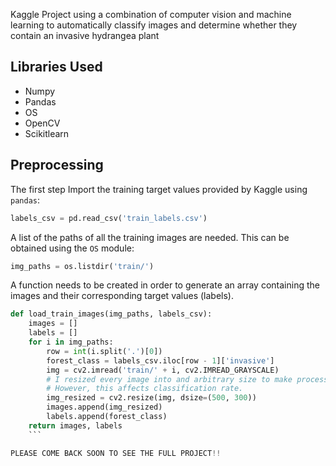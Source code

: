 Kaggle Project using a combination of computer vision and machine learning to automatically classify images and determine whether they contain an invasive hydrangea plant

## Libraries Used

- Numpy
- Pandas
- OS
- OpenCV
- Scikitlearn

## Preprocessing

The first step Import the training target values provided by Kaggle using `pandas`:

```python
labels_csv = pd.read_csv('train_labels.csv')
```
A list of the paths of all the training images are needed. This can be obtained using the `OS` module:

```python
img_paths = os.listdir('train/')
```
A function needs to be created in order to generate an array containing the images and their corresponding target values (labels).

```python
def load_train_images(img_paths, labels_csv):
    images = []
    labels = []
    for i in img_paths:
        row = int(i.split('.')[0])
        forest_class = labels_csv.iloc[row - 1]['invasive']
        img = cv2.imread('train/' + i, cv2.IMREAD_GRAYSCALE)
        # I resized every image into and arbitrary size to make processing time faster
        # However, this affects classification rate.
        img_resized = cv2.resize(img, dsize=(500, 300))
        images.append(img_resized)
        labels.append(forest_class)
    return images, labels
    ```

PLEASE COME BACK SOON TO SEE THE FULL PROJECT!!
